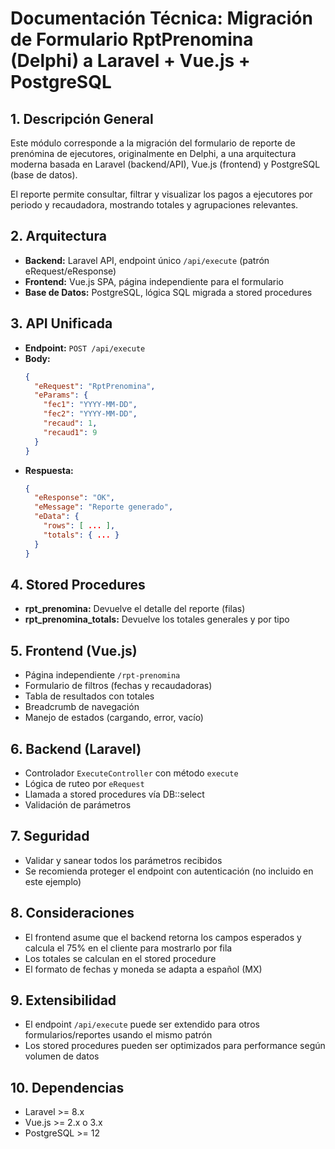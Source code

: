 # Documentación Técnica: Migración de Formulario RptPrenomina (Delphi) a Laravel + Vue.js + PostgreSQL

## 1. Descripción General
Este módulo corresponde a la migración del formulario de reporte de prenómina de ejecutores, originalmente en Delphi, a una arquitectura moderna basada en Laravel (backend/API), Vue.js (frontend) y PostgreSQL (base de datos).

El reporte permite consultar, filtrar y visualizar los pagos a ejecutores por periodo y recaudadora, mostrando totales y agrupaciones relevantes.

## 2. Arquitectura
- **Backend:** Laravel API, endpoint único `/api/execute` (patrón eRequest/eResponse)
- **Frontend:** Vue.js SPA, página independiente para el formulario
- **Base de Datos:** PostgreSQL, lógica SQL migrada a stored procedures

## 3. API Unificada
- **Endpoint:** `POST /api/execute`
- **Body:**
  ```json
  {
    "eRequest": "RptPrenomina",
    "eParams": {
      "fec1": "YYYY-MM-DD",
      "fec2": "YYYY-MM-DD",
      "recaud": 1,
      "recaud1": 9
    }
  }
  ```
- **Respuesta:**
  ```json
  {
    "eResponse": "OK",
    "eMessage": "Reporte generado",
    "eData": {
      "rows": [ ... ],
      "totals": { ... }
    }
  }
  ```

## 4. Stored Procedures
- **rpt_prenomina:** Devuelve el detalle del reporte (filas)
- **rpt_prenomina_totals:** Devuelve los totales generales y por tipo

## 5. Frontend (Vue.js)
- Página independiente `/rpt-prenomina`
- Formulario de filtros (fechas y recaudadoras)
- Tabla de resultados con totales
- Breadcrumb de navegación
- Manejo de estados (cargando, error, vacío)

## 6. Backend (Laravel)
- Controlador `ExecuteController` con método `execute`
- Lógica de ruteo por `eRequest`
- Llamada a stored procedures vía DB::select
- Validación de parámetros

## 7. Seguridad
- Validar y sanear todos los parámetros recibidos
- Se recomienda proteger el endpoint con autenticación (no incluido en este ejemplo)

## 8. Consideraciones
- El frontend asume que el backend retorna los campos esperados y calcula el 75% en el cliente para mostrarlo por fila
- Los totales se calculan en el stored procedure
- El formato de fechas y moneda se adapta a español (MX)

## 9. Extensibilidad
- El endpoint `/api/execute` puede ser extendido para otros formularios/reportes usando el mismo patrón
- Los stored procedures pueden ser optimizados para performance según volumen de datos

## 10. Dependencias
- Laravel >= 8.x
- Vue.js >= 2.x o 3.x
- PostgreSQL >= 12

